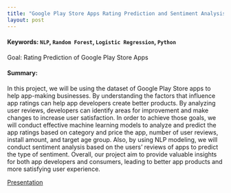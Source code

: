 ```yaml
---
title: "Google Play Store Apps Rating Prediction and Sentiment Analysis"
layout: post
---
```

#### Keywords: `NLP`, `Random Forest`, `Logistic Regression`, `Python`

Goal: Rating Prediction of Google Play Store Apps


#### Summary: 
In this project, we will be using the dataset of Google Play Store apps to help app-making businesses.
By understanding the factors that influence app ratings can help app developers create better products. By analyzing user reviews, developers can identify areas for improvement and make changes to increase user satisfaction.
In order to achieve those goals, we will conduct effective machine learning models to analyze and predict the app ratings based on category and price the app, number of user reviews, install amount, and target age group.
Also, by using NLP modeling, we will conduct sentiment analysis based on the users’ reviews of apps to predict the type of sentiment. Overall, our project aim to provide valuable insights for both app developers and consumers, leading to better app products and more satisfying user experience.




[Presentation](https://github.com/liang0711/Machine_Learning_2023)


